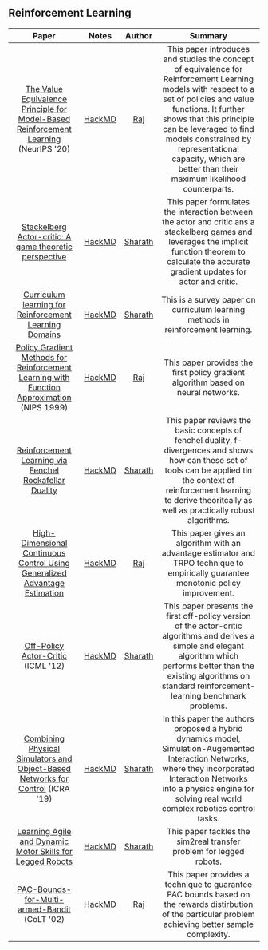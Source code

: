 ## Reinforcement Learning

| Paper                                                                                                                                                                                                              | Notes                                                         | Author                                        | Summary                                                                                                                                                                                                                                 |
|:------------------------------------------------------------------------------------------------------------------------------------------------------------------------------------------------------------------:|:-------------------------------------------------------------:|:---------------------------------------------:|:---------------------------------------------------------------------------------------------------------------------------------------------------------------------------------------------------------------------------------------:|
| [The Value Equivalence Principle for Model-Based Reinforcement Learning](https://arxiv.org/abs/2011.03506) (NeurIPS '20)                                                                                                         | [HackMD](https://hackmd.io/@Raj-Ghugare/HkEY6o9MP)            | [Raj](https://github.com/RajGhugare19)        |This paper introduces and studies the concept of equivalence for Reinforcement Learning models with respect to a set of policies and value functions. It further shows that this principle can be leveraged to find models constrained by representational capacity, which are better than their maximum likelihood counterparts.                                                                                 |
| [Stackelberg Actor-critic: A game theoretic perspective](https://hackmd.io/@FtbpSED3RQWclbmbmkChEA/rJFUQA1QO)                                                                                                      | [HackMD](https://hackmd.io/@FtbpSED3RQWclbmbmkChEA/rJFUQA1QO)            | [Sharath](https://sharathraparthy.github.io/)        | This paper formulates the interaction between the actor and critic ans a stackelberg games and leverages the implicit function theorem to calculate the accurate gradient updates for actor and critic.                                                                                                                                                        |
| [Curriculum learning for Reinforcement Learning Domains](https://arxiv.org/abs/2003.04960)                                                                                                      | [HackMD](https://hackmd.io/@FtbpSED3RQWclbmbmkChEA/Sy0IVj8Ju)            | [Sharath](https://sharathraparthy.github.io/)        | This is a survey paper on curriculum learning methods in reinforcement learning.                                                                                                                                                       |
| [Policy Gradient Methods for Reinforcement Learning with Function Approximation](https://papers.nips.cc/paper/1713-policy-gradient-methods-for-reinforcement-learning-with-function-approximation.pdf) (NIPS 1999) | [HackMD](https://hackmd.io/@Raj-Ghugare/BJGFOdmCL)            | [Raj](https://github.com/RajGhugare19)        | This paper provides the first policy gradient algorithm based on neural networks.                                                                                                                                                       |
| [Reinforcement Learning via Fenchel Rockafellar Duality](https://arxiv.org/abs/2001.01866)                                                                                                                         | [HackMD](https://hackmd.io/@FtbpSED3RQWclbmbmkChEA/rkZ5s2Y1P) | [Sharath](https://sharathraparthy.github.io/) | This  paper reviews the basic concepts of fenchel duality, f-divergences and shows how can these set of tools can be applied tin the context of reinforcement learning to derive theoritcally as well as practically robust algorithms. |
| [High-Dimensional Continuous Control Using Generalized Advantage Estimation](https://arxiv.org/abs/1506.02438)                                                                                                     | [HackMD](https://hackmd.io/3azkwbmgRLSrqyvUHf5SqQ?view)       | [Raj](https://github.com/RajGhugare19)        | This paper gives an algorithm with an advantage estimator and TRPO technique to empirically guarantee monotonic policy improvement.                                                                                                     |
| [Off-Policy Actor-Critic](https://arxiv.org/abs/1205.4839) (ICML '12)                                                                                                                                              | [HackMD](https://hackmd.io/@FtbpSED3RQWclbmbmkChEA/BkcB-xwvI) | [Sharath](https://sharathraparthy.github.io/) | This paper presents the first off-policy version of the actor-critic algorithms and derives a simple and elegant algorithm which performs better than the existing algorithms on standard reinforcement-learning benchmark problems.    |
| [Combining Physical Simulators and Object-Based Networks for Control](https://arxiv.org/pdf/1904.06580.pdf) (ICRA '19)                                                                                             | [HackMD](https://hackmd.io/@FtbpSED3RQWclbmbmkChEA/Sy6GPG9MB) | [Sharath](https://sharathraparthy.github.io/) | In this paper the authors proposed a hybrid dynamics model, Simulation-Augemented Interaction Networks, where they incorporated Interaction Networks into a physics engine for solving real world complex robotics control tasks.       |
| [Learning Agile and Dynamic Motor Skills for Legged Robots](https://arxiv.org/abs/1901.08652)                                                                                                                      | [HackMD](https://hackmd.io/@FtbpSED3RQWclbmbmkChEA/ByzYzEhVS) | [Sharath](https://sharathraparthy.github.io/) | This paper tackles the sim2real transfer problem for legged robots.                                                                                                                                                                     |
| [PAC-Bounds-for-Multi-armed-Bandit](https://link.springer.com/chapter/10.1007/3-540-45435-7_18) (CoLT '02)                                                                                                         | [HackMD](https://hackmd.io/saK7DdqCRnyBfN3HykLhlA)            | [Raj](https://github.com/RajGhugare19)        | This paper provides a technique to guarantee PAC bounds based on the rewards distirbution of the particular problem achieving better sample complexity.                                                                                 |
